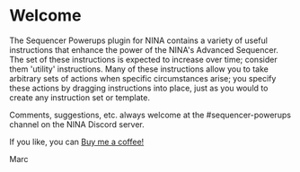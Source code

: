 # Welcome

The Sequencer Powerups plugin for NINA contains a variety of useful instructions that enhance the power of the NINA's Advanced Sequencer.  The set of these instructions is expected to increase over time; consider them 'utility' instructions.  Many of these instructions allow you to take arbitrary sets of actions when specific circumstances arise; you specify these actions by dragging instructions into place, just as you would to create any instruction set or template.

Comments, suggestions, etc. always welcome at the #sequencer-powerups channel on the NINA Discord server.

If you like, you can [Buy me a coffee!](https://www.buymeacoffee.com/marcblank)

Marc
